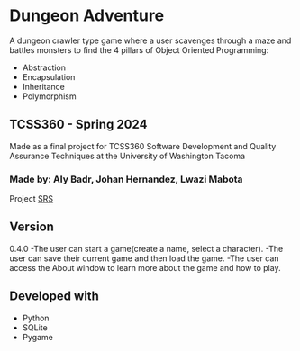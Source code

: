 # Dungeon Adventure
A dungeon crawler type game where a user scavenges through a maze and battles monsters to find the 4 pillars of Object Oriented Programming:
- Abstraction
- Encapsulation
- Inheritance
- Polymorphism
## TCSS360 - Spring 2024
Made as a final project for TCSS360 Software Development and Quality Assurance Techniques at the University of Washington Tacoma
### Made by: Aly Badr, Johan Hernandez, Lwazi Mabota
Project [SRS](https://uwnetid-my.sharepoint.com/:w:/r/personal/mlwazi_uw_edu/Documents/srs_template.docx?d=wc5e45b6c599b42978a3fa66e18cb0a38&csf=1&web=1&e=vqPJ7w)
## Version
0.4.0
-The user can start a game(create a name, select a character).
-The user can save their current game and then load the game.
-The user can access the About window to learn more about the game and how to play.
## Developed with
- Python
- SQLite
- Pygame
